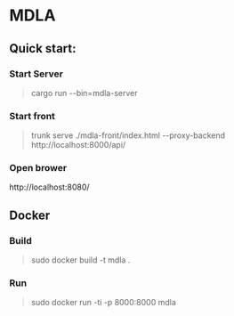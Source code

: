 # MDLA

## Quick start:

### Start Server
> cargo run --bin=mdla-server

### Start front
> trunk serve ./mdla-front/index.html --proxy-backend http://localhost:8000/api/

### Open brower
http://localhost:8080/


## Docker

### Build
> sudo docker build -t mdla .

### Run
> sudo docker run -ti -p 8000:8000 mdla